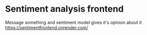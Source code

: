 # Sentiment analysis frontend
Message something and sentiment model gives it's opinion about it
https://sentimentfrontend.onrender.com/